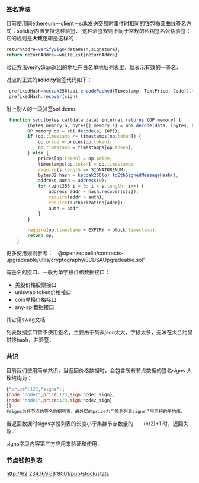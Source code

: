 ### 签名算法
目前使用同ethereum－client－sdk发送交易时事件时相同的钱包椭圆曲线签名方式；solidity内置支持这种验签． 这种验签规则不同于常规的私钥签名公钥验签：
它的规则是**大致**逻辑是这样的： 
```js
returnAddre=verifySign(dataHash,signature);
return returnAddre==whiteList[returnAddre]
```
验证方法verifySign返回的地址在白名单地址列表里，就表示有效的一签名．


对应的正式的**solidity**验签代码如下：
```js
 prefixedHash=keccak256(abi.encodePacked(Timestamp, TextPrice, Code)).toEthSignedMessageHash()
 prefixedHash.recover(sign)
```

附上别人的一段验签sol demo
```js
 function sync(bytes calldata data) internal returns (OP memory) {
        (bytes memory o, bytes[] memory s) = abi.decode(data, (bytes, bytes[]));
        OP memory op = abi.decode(o, (OP));
        if (op.timestamp <= timestamps[op.token]) {
            op.price = prices[op.token];
            op.timestamp = timestamps[op.token];
        } else {
            prices[op.token] = op.price;
            timestamps[op.token] = op.timestamp;
            require(s.length == SIGNATURENUM);
            bytes32 hash = keccak256(o).toEthSignedMessageHash();
            address auth = address(0);
            for (uint256 i = 0; i < s.length; i++) {
                address addr = hash.recover(s[i]);
                require(addr > auth);
                require(authorization[addr]);
                auth = addr;
            }
        }

        require(op.timestamp + EXPIRY > block.timestamp);
        return op;
    }
```

更多使用规则参考：　@openzeppelin/contracts-upgradeable/utils/cryptography/ECDSAUpgradeable.sol"

有签名的接口，一般为单字段价格数据接口：
- 美股价格股票接口
- uniswap token价格接口
- coin兑换价格接口
- any-api数据接口

其它见swag文档

列表数据接口暂不使用签名，主要由于列表json太大，字段太多，无法在太合约里拼接hash，并验签．


### 共识
目前我们使用简单共识，当返回价格数据时，会包含所有节点数据的签名signs
大致结构为：
```js
{"price":123,"signs":[
{node:"node1",price:123,sign:node1_sign},
{node:"node1",price:123,sign:node2_sign}
]}
#signs为各节点的签名数据列表，最外层的price为＂签名列表signs＂里价格的平均值．
```
当返回数据时signs字段列表的长度小于集群节点数量的　　(n/2)+1 时，返回失败．

signs字段内容第三方应用来验证和使用．

### 节点钱包列表
http://62.234.169.68:8001/pub/stock/stats